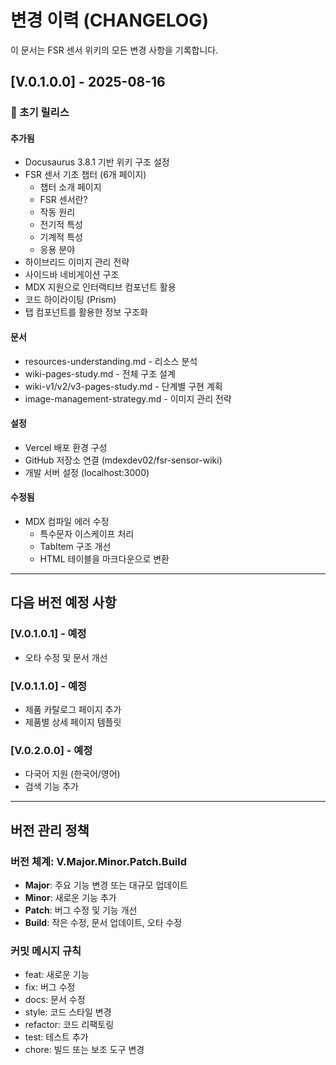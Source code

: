 # 변경 이력 (CHANGELOG)

이 문서는 FSR 센서 위키의 모든 변경 사항을 기록합니다.

## [V.0.1.0.0] - 2025-08-16

### 🎉 초기 릴리스

#### 추가됨
- Docusaurus 3.8.1 기반 위키 구조 설정
- FSR 센서 기초 챕터 (6개 페이지)
  - 챕터 소개 페이지
  - FSR 센서란?
  - 작동 원리
  - 전기적 특성
  - 기계적 특성
  - 응용 분야
- 하이브리드 이미지 관리 전략
- 사이드바 네비게이션 구조
- MDX 지원으로 인터랙티브 컴포넌트 활용
- 코드 하이라이팅 (Prism)
- 탭 컴포넌트를 활용한 정보 구조화

#### 문서
- resources-understanding.md - 리소스 분석
- wiki-pages-study.md - 전체 구조 설계
- wiki-v1/v2/v3-pages-study.md - 단계별 구현 계획
- image-management-strategy.md - 이미지 관리 전략

#### 설정
- Vercel 배포 환경 구성
- GitHub 저장소 연결 (mdexdev02/fsr-sensor-wiki)
- 개발 서버 설정 (localhost:3000)

#### 수정됨
- MDX 컴파일 에러 수정
  - 특수문자 이스케이프 처리
  - TabItem 구조 개선
  - HTML 테이블을 마크다운으로 변환

---

## 다음 버전 예정 사항

### [V.0.1.0.1] - 예정
- 오타 수정 및 문서 개선

### [V.0.1.1.0] - 예정
- 제품 카탈로그 페이지 추가
- 제품별 상세 페이지 템플릿

### [V.0.2.0.0] - 예정
- 다국어 지원 (한국어/영어)
- 검색 기능 추가

---

## 버전 관리 정책

### 버전 체계: V.Major.Minor.Patch.Build
- **Major**: 주요 기능 변경 또는 대규모 업데이트
- **Minor**: 새로운 기능 추가
- **Patch**: 버그 수정 및 기능 개선
- **Build**: 작은 수정, 문서 업데이트, 오타 수정

### 커밋 메시지 규칙
- feat: 새로운 기능
- fix: 버그 수정
- docs: 문서 수정
- style: 코드 스타일 변경
- refactor: 코드 리팩토링
- test: 테스트 추가
- chore: 빌드 또는 보조 도구 변경